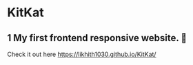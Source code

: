 # KitKat
## 1 My first frontend responsive website. :100: <br/>
Check it out here https://likhith1030.github.io/KitKat/

